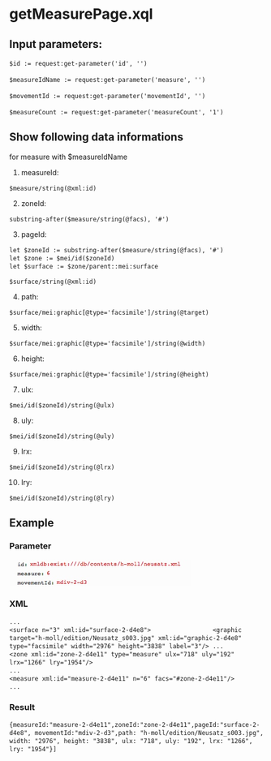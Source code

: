 # getMeasurePage.xql
## Input parameters:
```
$id := request:get-parameter('id', '')

$measureIdName := request:get-parameter('measure', '')

$movementId := request:get-parameter('movementId', '')

$measureCount := request:get-parameter('measureCount', '1')
```
## Show following data informations
for measure with $measureIdName

1. measureId:
```
$measure/string(@xml:id)
```

2. zoneId:
```
substring-after($measure/string(@facs), '#')
```

3. pageId:
```
let $zoneId := substring-after($measure/string(@facs), '#')
let $zone := $mei/id($zoneId)
let $surface := $zone/parent::mei:surface
```
```
$surface/string(@xml:id)
```

4. path:
```
$surface/mei:graphic[@type='facsimile']/string(@target)
```

5. width:
```
$surface/mei:graphic[@type='facsimile']/string(@width)
```

6. height:
```
$surface/mei:graphic[@type='facsimile']/string(@height)
```

7. ulx:
```
$mei/id($zoneId)/string(@ulx)
```

8. uly:
```
$mei/id($zoneId)/string(@uly)
```

9. lrx:
```
$mei/id($zoneId)/string(@lrx)
```

10. lry:
```
$mei/id($zoneId)/string(@lry)
``` 
## Example
### Parameter
![](media/15119452103597.jpg)

### XML
```
...
<surface n="3" xml:id="surface-2-d4e8">                 <graphic target="h-moll/edition/Neusatz_s003.jpg" xml:id="graphic-2-d4e8" type="facsimile" width="2976" height="3838" label="3"/> ...
<zone xml:id="zone-2-d4e11" type="measure" ulx="718" uly="192" lrx="1266" lry="1954"/>
...
<measure xml:id="measure-2-d4e11" n="6" facs="#zone-2-d4e11"/>
...
```

### Result
```
{measureId:"measure-2-d4e11",zoneId:"zone-2-d4e11",pageId:"surface-2-d4e8", movementId:"mdiv-2-d3",path: "h-moll/edition/Neusatz_s003.jpg", width: "2976", height: "3838", ulx: "718", uly: "192", lrx: "1266", lry: "1954"}]
```




